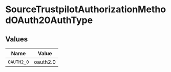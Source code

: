 # SourceTrustpilotAuthorizationMethodOAuth20AuthType


## Values

| Name       | Value      |
| ---------- | ---------- |
| `OAUTH2_0` | oauth2.0   |